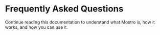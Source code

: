 # Frequently Asked Questions

Continue reading this documentation to understand what Mostro is, how it works, and how you can use it.
